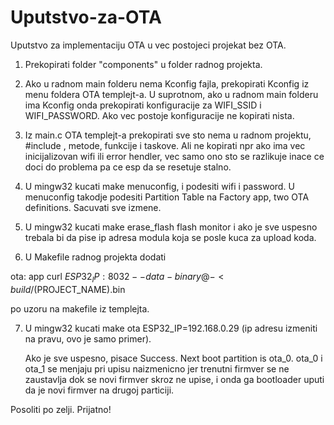 # Uputstvo-za-OTA


Uputstvo za implementaciju OTA u vec postojeci projekat bez OTA.

1. Prekopirati folder "components" u folder radnog projekta.

2. Ako u radnom main folderu nema Kconfig fajla, prekopirati Kconfig iz menu foldera OTA templejt-a. 
	U suprotnom, ako u radnom main folderu ima Kconfig onda prekopirati konfiguracije za WIFI_SSID i WIFI_PASSWORD. 
	Ako vec postoje konfiguracije ne kopirati nista.
	
3. Iz main.c OTA templejt-a prekopirati sve sto nema u radnom projektu, #include , metode, funkcije i taskove. 
	Ali ne kopirati npr ako ima vec inicijalizovan wifi ili error hendler, vec samo ono sto se razlikuje 
	inace ce doci do problema pa ce esp da se resetuje stalno.


4. U mingw32 kucati make menuconfig, i podesiti wifi i password. U menuconfig takodje
	podesiti Partition Table na Factory app, two OTA definitions. Sacuvati sve izmene.
	
5. U mingw32 kucati make erase_flash flash monitor i ako je sve uspesno 
	trebala bi da pise ip adresa modula koja se posle kuca za upload koda.
	
6. U Makefile radnog projekta dodati 

ota: app
	curl ${ESP32_IP}:8032 --data-binary @- < build/$(PROJECT_NAME).bin

 po uzoru na makefile iz templejta. 
 
7. U mingw32 kucati make ota ESP32_IP=192.168.0.29 (ip adresu izmeniti na pravu, ovo je samo primer).
	
	Ako je sve uspesno, pisace Success. Next boot partition is ota_0. 
	ota_0 i ota_1 se menjaju pri upisu naizmenicno jer trenutni firmver se ne zaustavlja
	 dok se novi firmver skroz ne upise,
	i onda ga bootloader uputi da je novi firmver na drugoj particiji.
	
Posoliti po zelji. Prijatno!
 



	

	